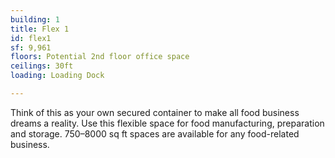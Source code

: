 ```yaml
---
building: 1
title: Flex 1
id: flex1
sf: 9,961
floors: Potential 2nd floor office space
ceilings: 30ft
loading: Loading Dock

---
```


Think of this as your own secured container to make all food business dreams a reality. Use this flexible space for food manufacturing, preparation and storage. 750–8000 sq ft spaces are available for any food-related business.